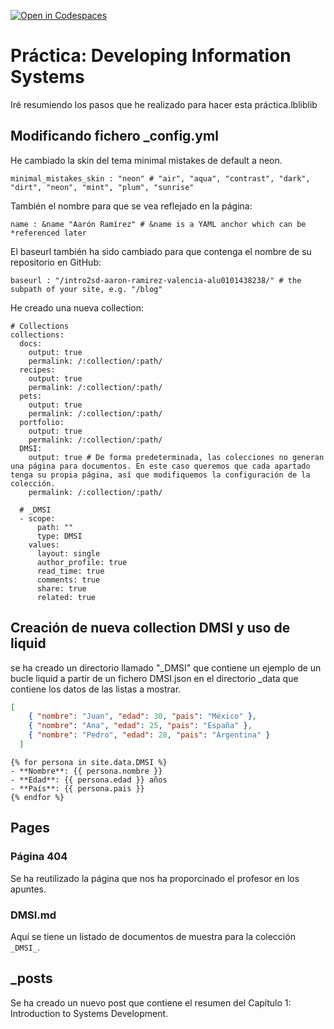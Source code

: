 [![Open in Codespaces](https://classroom.github.com/assets/launch-codespace-2972f46106e565e64193e422d61a12cf1da4916b45550586e14ef0a7c637dd04.svg)](https://classroom.github.com/open-in-codespaces?assignment_repo_id=16103417)

# Práctica: Developing Information Systems
Iré resumiendo los pasos que he realizado para hacer esta práctica.lbliblib

## Modificando fichero _config.yml
He cambiado la skin del tema minimal mistakes de default a neon.

```
minimal_mistakes_skin : "neon" # "air", "aqua", "contrast", "dark", "dirt", "neon", "mint", "plum", "sunrise"
```

También el nombre para que se vea reflejado en la página:

```
name : &name "Aarón Ramírez" # &name is a YAML anchor which can be *referenced later
```

El baseurl también ha sido cambiado  para que contenga el nombre de su repositorio en GitHub:

```
baseurl : "/intro2sd-aaron-ramirez-valencia-alu0101438238/" # the subpath of your site, e.g. "/blog"
```

He creado una nueva collection:
```
# Collections
collections:
  docs:
    output: true
    permalink: /:collection/:path/
  recipes:
    output: true
    permalink: /:collection/:path/
  pets:
    output: true
    permalink: /:collection/:path/
  portfolio:
    output: true 
    permalink: /:collection/:path/
  DMSI:
    output: true # De forma predeterminada, las colecciones no generan una página para documentos. En este caso queremos que cada apartado tenga su propia página, así que modifiquemos la configuración de la colección.
    permalink: /:collection/:path/
```

```
  # _DMSI
  - scope:
      path: ""
      type: DMSI
    values:
      layout: single
      author_profile: true
      read_time: true
      comments: true
      share: true
      related: true
```

## Creación de nueva collection DMSI y uso de liquid
se ha creado un directorio llamado "_DMSI" que contiene un ejemplo de un bucle liquid a partir de un fichero DMSI.json en el directorio _data que contiene los datos de las listas a mostrar.

```json
[
    { "nombre": "Juan", "edad": 30, "pais": "México" },
    { "nombre": "Ana", "edad": 25, "pais": "España" },
    { "nombre": "Pedro", "edad": 28, "pais": "Argentina" }
  ]
```

```liquid
{% for persona in site.data.DMSI %}
- **Nombre**: {{ persona.nombre }}
- **Edad**: {{ persona.edad }} años
- **País**: {{ persona.pais }}
{% endfor %}
```

## Pages
### Página 404
Se ha reutilizado la página que nos ha proporcinado el profesor en los apuntes.

### DMSI.md
Aquí se tiene un listado de documentos de muestra para la colección `_DMSI_`.

## _posts
Se ha creado un nuevo post que contiene el resumen del Capítulo 1: Introduction to Systems Development. 